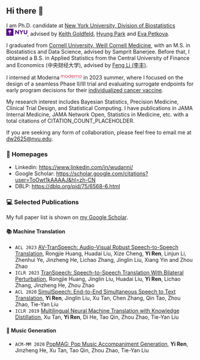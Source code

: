 ## Hi there 👋

I am Ph.D. candidate at [New York University, Division of Biostatistics](https://med.nyu.edu/departments-institutes/population-health/divisions-sections-centers/biostatistics/) <img src='./NYU_logo.png' style='width: 4em;'>, advised by [Keith Goldfeld](https://med.nyu.edu/faculty/keith-s-goldfeld), [Hyung Park](https://med.nyu.edu/faculty/hyung-g-park) and [Eva Petkova](https://med.nyu.edu/faculty/eva-petkova). 

I graduated from [Cornell University, Weill Cornell Medicine](https://gradschool.weill.cornell.edu/biostatistics-and-data-science), with an M.S. in Biostatistics and Data Science, advised by Samprit Banerjee. Before that, I obtained a B.S. in Applied Statistics from the Central University of Finance and Economics (中央财经大学), advised by [Feng Li (李丰)](http://sam.cufe.edu.cn/info/1115/1876.htm).

I interned at Moderna <img src='./Moderna-Logo.jpg' style='width: 4em;'> in 2023 summer, where I focused on the design of a seamless Phase II/III trial and evaluating surrogate endpoints for early program decisions for their [individualized cancer vaccine](https://www.modernatx.com/media-center/all-media/blogs/individual.neoantigen-therapies). 

My research interest includes Bayesian Statistics, Precision Medicine, Clinical Trial Design, and Statistical Computing. I have publications in JAMA Internal Medicine, JAMA Network Open, Statistics in Medicine, etc. with a total citations of CITATION_COUNT_PLACEHOLDER.  

If you are seeking any form of collaboration, please feel free to email me at [dw2625@nyu.edu](mailto:dw2625@nyu.edu).

### 📎 Homepages
- Linkedin: https://www.linkedin.com/in/wudanni/
- Google Scholar: https://scholar.google.com/citations?user=ToOwt1kAAAAJ&hl=zh-CN
- DBLP: https://dblp.org/pid/75/6568-6.html

### 💻 Selected Publications

My full paper list is shown on [my Google Scholar](https://scholar.google.com/citations?user=ToOwt1kAAAAJ&hl=zh-CN).

#### 📚 Machine Translation 
- ``ACL 2023`` [AV-TranSpeech: Audio-Visual Robust Speech-to-Speech Translation](), Rongjie Huang, Huadai Liu, Xize Cheng, **Yi Ren**, Linjun Li, Zhenhui Ye, Jinzheng He, Lichao Zhang, Jinglin Liu, Xiang Yin and Zhou Zhao
- ``ICLR 2023`` [TranSpeech: Speech-to-Speech Translation With Bilateral Perturbation](https://openreview.net/forum?id=UVAmFAtC5ye), Rongjie Huang, Jinglin Liu, Huadai Liu, **Yi Ren**, Lichao Zhang, Jinzheng He, Zhou Zhao
- ``ACL 2020`` [SimulSpeech: End-to-End Simultaneous Speech to Text Translation](https://www.aclweb.org/anthology/2020.acl-main.350), **Yi Ren**, Jinglin Liu, Xu Tan, Chen Zhang, Qin Tao, Zhou Zhao, Tie-Yan Liu
- ``ICLR 2019`` [Multilingual Neural Machine Translation with Knowledge Distillation](https://openreview.net/forum?id=S1gUsoR9YX), Xu Tan, **Yi Ren**, Di He, Tao Qin, Zhou Zhao, Tie-Yan Liu

#### 🎼 Music Generation 
- ``ACM-MM 2020`` [PopMAG: Pop Music Accompaniment Generation](https://dl.acm.org/doi/10.1145/3394171.3413721), **Yi Ren**, Jinzheng He, Xu Tan, Tao Qin, Zhou Zhao, Tie-Yan Liu
